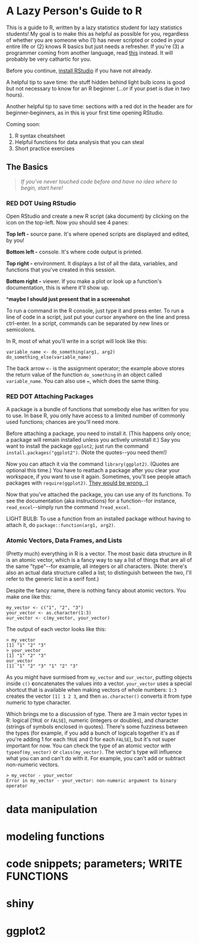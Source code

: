 # A Lazy Person's Guide to R

This is a guide to R, written by a lazy statistics student for lazy statistics students! My goal is to make this as helpful as possible for you, regardless of whether you are someone who (1) has never scripted or coded in your entire life or (2) knows R basics but just needs a refresher. If you're (3) a programmer coming from another language, read [this](http://arrgh.tim-smith.us/) instead. It will probably be very cathartic for you.

Before you continue, [install RStudio](https://rstudio.com/products/rstudio/download/) if you have not already.

A helpful tip to save time: the stuff hidden behind light bulb icons is good but not necessary to know for an R beginner (...or if your pset is due in two hours).

Another helpful tip to save time: sections with a red dot in the header are for beginner-beginners, as in this is your first time opening RStudio.

Coming soon:
1. R syntax cheatsheet
2. Helpful functions for data analysis that you can steal
3. Short practice exercises

## The Basics

>*If you've never touched code before and have no idea where to begin, start here!*

### RED DOT Using RStudio

Open RStudio and create a new R script (aka document) by clicking on the icon on the top-left. Now you should see 4 panes:

**Top left -** source pane. It's where opened scripts are displayed and edited, by you!

**Bottom left -** console. It's where code output is printed.

**Top right -** environment. It displays a list of all the data, variables, and functions that you've created in this session.

**Bottom right -** viewer. If you make a plot or look up a function's documentation, this is where it'll show up.

**^maybe I should just present that in a screenshot**

To run a command in the R console, just type it and press enter. To run a line of code in a script, just put your cursor anywhere on the line and press ctrl-enter. In a script, commands can be separated by new lines or semicolons.

In R, most of what you'll write in a script will 
look like this:

    variable_name <- do_something(arg1, arg2)
    do_something_else(variable_name)

The back arrow `<-` is the assignment operator; the example above stores the return value of the function `do_something` in an object called `variable_name`. You can also use `=`, which does the same thing.

### RED DOT Attaching Packages

A package is a bundle of functions that somebody else has written for you to use. In base R, you only have access to a limited number of commonly used functions; chances are you'll need more.

Before attaching a package, you need to install it. (This happens only once; a package will remain installed unless you actively uninstall it.) Say you want to install the package `ggplot2`; just run the command `install.packages("ggplot2")`. (Note the quotes--you need them!)

Now you can attach it via the command `library(ggplot2)`. (Quotes are optional this time.) You have to reattach a package after you clear your workspace, if you want to use it again. Sometimes, you'll see people attach packages with `require(ggplot2)`. [They would be wrong. :)](https://yihui.org/en/2014/07/library-vs-require/)

Now that you've attached the package, you can use any of its functions. To see the documentation (aka instructions) for a function--for instance, `read_excel`--simply run the command `?read_excel`.

LIGHT BULB: To use a function from an installed package without having to attach it, do `package::function(arg1, arg2)`. 

### Atomic Vectors, Data Frames, and Lists

(Pretty much) everything in R is a vector. The most basic data structure in R is an atomic vector, which is a fancy way to say a list of things that are all of the same "type"--for example, all integers or all characters. (Note: there's also an actual data structure called a list; to distinguish between the two, I'll refer to the generic list in a serif font.)

Despite the fancy name, there is nothing fancy about atomic vectors. You make one like this:

    my_vector <- c("1", "2", "3")
    your_vector <- as.character(1:3)
    our_vector <- c(my_vector, your_vector)

The output of each vector looks like this:

    > my_vector
    [1] "1" "2" "3"
    > your_vector
    [1] "1" "2" "3"
    our_vector
    [1] "1" "2" "3" "1" "2" "3"

As you might have surmised from `my_vector` and `our_vector`, putting objects inside `c()` **c**oncatenates the values into a vector. `your_vector` uses a special shortcut that is available when making vectors of whole numbers: `1:3` creates the vector `[1] 1 2 3`, and then `as.character()` converts it from type numeric to type character.

Which brings me to a discussion of type. There are 3 main vector types in R: logical (`TRUE` or `FALSE`), numeric (integers or doubles), and character (strings of symbols enclosed in quotes). There's some fuzziness between the types (for example, if you add a bunch of logicals together it's as if you're adding 1 for each `TRUE` and 0 for each `FALSE`), but it's not super important for now. You can check the type of an atomic vector with `typeof(my_vector)` or `class(my_vector)`. The vector's type will influence what you can and can't do with it. For example, you can't add or subtract non-numeric vectors.

    > my_vector - your_vector
    Error in my_vector - your_vector: non-numeric argument to binary operator



# data manipulation
# modeling functions
# code snippets; parameters; WRITE FUNCTIONS
# shiny

# ggplot2
